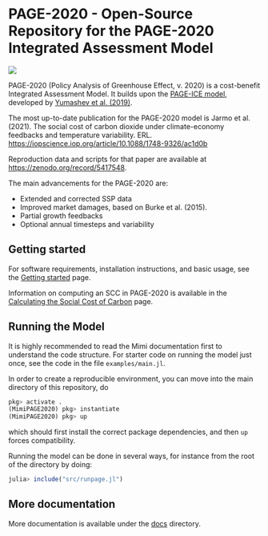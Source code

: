 # PAGE-2020 - Open-Source Repository for the PAGE-2020 Integrated Assessment Model

![](https://github.com/openmodels/MimiPAGE2020.jl/actions/workflows/jlpkgbutler-ci-master-workflow.yml/badge.svg.svg)

PAGE-2020 (Policy Analysis of Greenhouse Effect, v. 2020) is a
cost-benefit Integrated Assessment Model. It builds upon
the [PAGE-ICE model](https://github.com/openmodels/PAGE-ICE/),
developed by
[Yumashev et al. (2019)](https://www.nature.com/articles/s41467-019-09863-x#Sec14).

The most up-to-date publication for the PAGE-2020 model is Jarmo et
al. (2021). The social cost of carbon dioxide under climate-economy
feedbacks and temperature variability. ERL.
https://iopscience.iop.org/article/10.1088/1748-9326/ac1d0b

Reproduction data and scripts for that paper are available at
https://zenodo.org/record/5417548.

The main advancements for the PAGE-2020 are:
 - Extended and corrected SSP data
 - Improved market damages, based on Burke et al. (2015).
 - Partial growth feedbacks
 - Optional annual timesteps and variability

## Getting started

For software requirements, installation instructions, and basic usage,
see the [Getting started](https://github.com/openmodels/PAGE-2020/tree/master/docs/getting-started.md) page.

Information on computing an SCC in PAGE-2020 is available in
the [Calculating the Social Cost of Carbon](https://github.com/openmodels/PAGE-2020/tree/master/docs/calc-scc.md) page.

## Running the Model

It is highly recommended to read the Mimi documentation first to
understand the code structure. For starter code on running the model
just once, see the code in the file `examples/main.jl`.

In order to create a reproducible environment, you can move into the main
directory of this repository, do
```julia
pkg> activate .
(MimiPAGE2020) pkg> instantiate
(MimiPAGE2020) pkg> up
```
which should first install the correct package dependencies, and
then `up` forces compatibility.

Running the model can be done in several ways, for instance from the root of the directory by doing:
```julia
julia> include("src/runpage.jl")
```

## More documentation

More documentation is available under the [docs](https://github.com/openmodels/PAGE-2020/tree/master/docs) directory.
